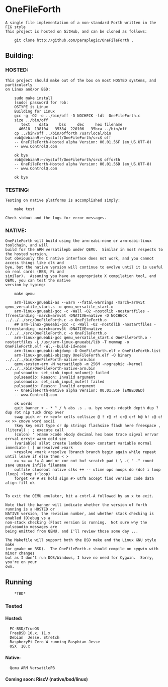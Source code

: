 # OneFileForth

	A single file implementation of a non-standard Forth written in the FIG style
	This project is hosted on GitHub, and can be cloned as follows:

		git clone http://github.com/paraplegic/OneFileForth .

## Building:

### HOSTED:

	This project should make out of the box on most HOSTED systems, and particularly
	on Linux and/or BSD:

		sudo make install
		[sudo] password for rob: 
		OSTYPE is Linux
		Building for Linux
		gcc -g -O2 -o ../bin/off -D NOCHECK -ldl  OneFileForth.c 
		size ../bin/off
		   text	   data	    bss	    dec	    hex	filename
		  46618	 138104	  35384	 220106	  35bca	../bin/off
		cp ../bin/off ../bin/offorth /usr/local/bin
		rob@debian9:~/mystuff/OneFileForth/src$ off
		-- OneFileForth-Hosted alpha Version: 00.01.56F (en_US.UTF-8)
		-- www.ControlQ.com
		
		ok bye
		rob@debian9:~/mystuff/OneFileForth/src$ offorth
		-- OneFileForth-Hosted alpha Version: 00.01.56D (en_US.UTF-8)
		-- www.ControlQ.com
		
		ok bye

### TESTING:
	
	Testing on native platforms is accomplished simply:
		
		make test

	Check stdout and the logs for error messages.


### NATIVE:

	OneFileForth will build using the arm-eabi-none or arm-eabi-linux toolchain, and will 
	build for the ARM versatilepb under QEMU.  Similar in most respects to the hosted version,
	but obviously the C native interface does not work, and you cannot access things like clk and 
	bye, but the native version will continue to evolve until it is useful on real cards (BBB, Pi and 
	similar).  Assuming you have an appropriate X compilation tool, and QEMU, you can test the native
	version by typing:

		make qemu

		arm-linux-gnueabi-as --warn --fatal-warnings -march=armv5t qemu_versatile_start.s -o qemu_versatile_start.o
		arm-linux-gnueabi-gcc -c -Wall -O2 -nostdlib -nostartfiles -ffreestanding -march=armv5t -DNATIVE=native -D NOCHECK ../../../src/OneFileForth.c -o OneFileForth.o
		## arm-linux-gnueabi-gcc -c -Wall -O2 -nostdlib -nostartfiles -ffreestanding -march=armv5t -DNATIVE=native ../../../src/OneFileForth.c -o OneFileForth.o
		arm-linux-gnueabi-gcc qemu_versatile_start.o OneFileForth.o -nostartfiles -L /usr/arm-linux-gnueabi/lib -T memmap -o OneFileForth.elf -Wl,--build-id=none
		arm-linux-gnueabi-objdump -D OneFileForth.elf > OneFileForth.list
		arm-linux-gnueabi-objcopy OneFileForth.elf -O binary ../../../bin/OneFileForth-native-arm.bin
		qemu-system-arm -M versatilepb -m 256M -nographic -kernel ../../../bin/OneFileForth-native-arm.bin 
		pulseaudio: set_sink_input_volume() failed
		pulseaudio: Reason: Invalid argument
		pulseaudio: set_sink_input_mute() failed
		pulseaudio: Reason: Invalid argument
		-- OneFileForth-Native alpha Version: 00.01.56F (EMBEDDED)
		-- www.ControlQ.com

		ok words
		quit banner + - * ^ / % abs .s . u. bye words rdepth depth dup ?dup rot nip tuck drop over 
		swap pick >r r> <eof> cells cellsize @ ! r@ r! cr@ cr! h@ h! c@ c! << >> cmove word ascii 
		?key key emit type cr dp strings flashsize flash here freespace , (literal) : ; execute call 
		(colon) ' >name >code >body decimal hex base trace sigval errvar errval errstr warm cold see 
		(variable) allot create lambda does> constant variable normal immediate [ ] unresolved >mark 
		>resolve <mark <resolve ?branch branch begin again while repeat until leave if else then < > 
		>= <= == != & and or xor not buf scratch pad ( \ .( " ." count save unsave infile filename 
		outfile closeout native clks ++ -- utime ops noops do (do) i loop (loop) +loop (+loop) 
		forget <# # #s hold sign #> utf8 accept find version code data align fill ok 


	To exit the QEMU emulator, hit a cntrl-A followed by an x to exit.

	Note that the banner will indicate whether the version of forth running is a HOSTED or
	NATIVE version, the revision number, and whether stack checking is enabled (D)ebug vs a
	non-stack checking (F)ast version is running.  Not sure why the pulseaudio messages are 
	being emitted from QEMU, and I'll review those some day ...

	The Makefile will support both the BSD make and the Linux GNU style make
	(or gmake on BSD).  The OneFileForth.c should compile on cygwin with minor changes
	but as I don't run DOS/Windows, I have no need for Cygwin.  Sorry, you're on your
	own.

## Running
		*TBD*

### Tested

####	Hosted:
	  PC-BSD/TrueOS 
	  FreeBSD 10.x, 11.x
	  Debian  Jesse, Stretch
	  RaspberyPi Zero W running Raspbian Jesse
	  OSX  10.x

####	Native:
	  Qemu ARM VersatilePB

####	Coming soon:  RiscV (native/bsd/linux)

